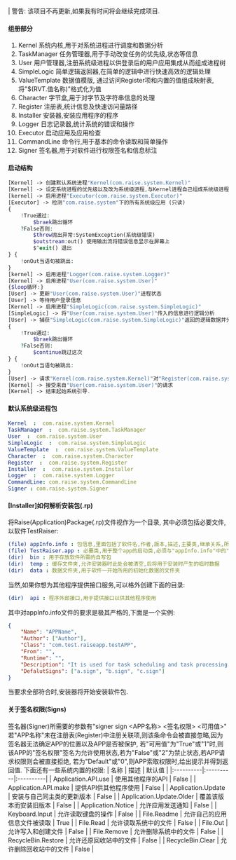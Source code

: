| 警告: 该项目不再更新,如果我有时间将会继续完成项目.

#### 组册部分
1. Kernel 系统内核,用于对系统进程进行调度和数据分析
1. TaskManager 任务管理器,用于手动改变任务的优先级,状态等信息
1. User 用户管理器,注册系统级进程以供登录后的用户应用集成从而组成进程树
1. SimpleLogic 简单逻辑返回器,在简单的逻辑中进行快速高效的逻辑处理
1. ValueTemplate 数据值模版, 通过访问Register项和内置的值组成映射表,将"$(RVT.值名称)"格式化为值
1. Character 字节盒,用于对字节及字符串信息的处理
1. Register 注册表,统计信息及快速访问量路径
1. Installer 安装器,安装应用程序的程序
1. Logger 日志记录器,统计系统的错误和操作
1. Executor 启动应用及应用检查
1. CommandLine 命令行,用于基本的命令读取和简单操作
1. Signer 签名器,用于对软件进行权限签名和信息标注

#### 启动结构
```php
[Kernel] -> 创建默认系统进程"Kernel(com.raise.system.Kernel)"
[Kernel] -> 设定系统进程的优先级以及改为系统级进程,与Kernel进程自己组成系统级进程树
[kernel] -> 启用进程"Executor(com.raise.system.Executor)"
[Executor] -> 检测"com.raise.system"下的所有系统级应用 (只读)
{
    !True通过:
        $braek跳出循环
    ?False否则:
        $throw抛出异常:SystemException(系统级错误)
        $outstream:out() 使用输出流将错误信息显示在屏幕上
        $^exit() 退出 
} {
    !onOut当语句被跳出:
}
[kernel] -> 启用进程"Logger(com.raise.system.Logger)"
[Kernel] -> 启用进程"User(com.raise.system.User)"
{$loop循环:}
[User] -> 更新"User(com.raise.system.User)"进程状态
[User] -> 等待用户登录信息
[Kernel] -> 启用进程"SimpleLogic(com.raise.system.SimpleLogic)"
[SimpleLogic] -> 将"User(com.raise.system.User)"传入的信息进行逻辑分析
[User] -> 捕获"SimpleLogic(com.raise.system.SimpleLogic)"返回的逻辑数据并分析
{
    !True通过:
        $braek跳出循环
    ?False否则:
        $continue跳过这次
} {
    !onOut当语句被跳出:
}
[User] -> 请求"Kernel(com.raise.system.Kernel)"对"Register(com.raise.system.Register)"编入登录信息值
[Kernel] -> 接受来自"User(com.raise.system.User)"的请求
[Kernel] -> 结束起始系统引导.
```

#### 默认系统级进程包
```yaml
Kernel  :  com.raise.system.Kernel
TaskManager  :  com.raise.system.TaskManager
User  :  com.raise.system.User
SimpleLogic  :  com.raise.system.SimpleLogic
ValueTemplate  :  com.raise.system.ValueTemplate
Character  :  com.raise.system.Character
Register  :  com.raise.system.Register
Installer  :  com.raise.system.Installer 
Logger  :  com.raise.system.Logger
CommandLine: com.raise.system.CommandLine
Signer : com.raise.system.Signer
```

#### [Installer]如何解析安装包(.rp)
将Raise(Application)Package(.rp)文件视作为一个目录, 其中必须包括必要文件,以软件TestRaiser:
```yaml
(file) appInfo.info : 包信息,里面包括了软件名,作者,版本,描述,主要类,继承关系,所需环境等必要信息
(file) TestRaiser.app : 必要类,用于整个app的启动类,必须与"appInfo.info"中的"主要类"项名称相同
(dir)  bin : 用于存放软件所需的自写包
(dir)  temp : 缓存文件夹,允许安装器时此处会被清空,后将用于安装时产生的临时数据
(dir)  data : 数据文件夹,用于软件一开始所用的初始化数据的文件夹
```
当然,如果你想为其他程序提供接口服务,可以格外创建下面的目录:
```yaml
(dir)  api : 程序外部接口,用于提供接口以供其他程序使用
```
其中对appInfo.info文件的要求是极其严格的,下面是一个实例:
```json
{
    "Name": "APPName",
    "Author": ["Author"],
    "Class": "com.test.raiseapp.testAPP",
    "From": "",
    "Runtime": "",
    "Description": "It is used for task scheduling and task processing in the whole Raise system.",
    "DefalutSigns": ["a.sign", "b.sign", "c.sign"]
}
```
当要求全部符合时,安装器将开始安装软件包.

#### 关于签名权限(Signs)
签名器(Signer)所需要的参数有"signer sign <APP名称> <签名权限> <可用值>"
若"APP名称"未在注册表(Register)中注册关联项,则该条命令会被直接忽略,因为签名器无法确定APP的位置以及APP是否被保护,
若"可用值"为"True"或"1"时,则该APP的"签名权限"签名为允许使用状态,若为"False"或"2"为禁止状态,若APP请求权限则会被直接拒绝,
若为"Default"或"0",则APP索取权限时,给出提示并得到返回值.
下面还有一些系统内置的权限:
| 名称  | 描述  | 默认值 |
|:----------|:----------|:----------|
| Application.API.use | 使用其他程序的API    | False |
| Application.API.make | 提供API供其他程序使用 | False |
| Application.Update | 安装与自己同主类的更新版本 | False |
| Application.Update.Older | 覆盖该版本而安装旧版本 | False |
| Application.Notice | 允许应用发送通知 | False |
| Keyboard.Input | 允许读取键盘的操作 | False |
| File.Readme | 允许自己的应用信息文件被读取 | True |
| File.Read | 允许读取系统中的文件 | False |
| File.Out | 允许写入和创建文件 | False |
| File.Remove | 允许删除系统中的文件 | False |
| RecycleBin.Restore | 允许还原回收站中的文件 | False |
| RecycleBin.Clear | 允许删除回收站中的文件 | False |
